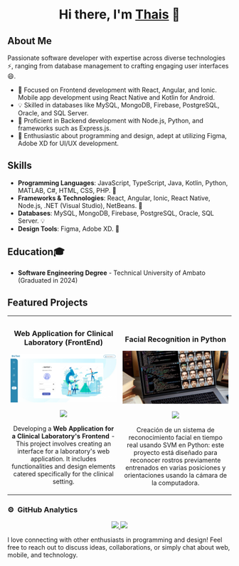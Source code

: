 <!--
**ArmijosThais/ArmijosThais** is a ✨ _special_ ✨ repository because its `README.md` (this file) appears on your GitHub profile.

Here are some ideas to get you started:

- 🔭 I’m currently working on ...
- 🌱 I’m currently learning ...
- 👯 I’m looking to collaborate on ...
- 🤔 I’m looking for help with ...
- 💬 Ask me about ...
- 📫 How to reach me: ...
- 😄 Pronouns: ...
- ⚡ Fun fact: ...

FALTA: PORTADA Y REDES SOCIALES

-->

<div align="center">
<h1 align="center">Hi there, I'm <a href="">Thais</a> 👋</h1>
</div>
<!--<img src="https://i.imgur.com/weNbhGZ.png"> -->


## About Me
Passionate software developer with expertise across diverse technologies ⚡, ranging from database management to crafting engaging user interfaces 😄.

- 🚀 Focused on Frontend development with React, Angular, and Ionic. Mobile app development using React Native and Kotlin for Android.
- 💡 Skilled in databases like MySQL, MongoDB, Firebase, PostgreSQL, Oracle, and SQL Server.
- 🔧 Proficient in Backend development with Node.js, Python, and frameworks such as Express.js.
- 💬 Enthusiastic about programming and design, adept at utilizing Figma, Adobe XD for UI/UX development.

## Skills
- **Programming Languages**: JavaScript, TypeScript, Java, Kotlin, Python, MATLAB, C#, HTML, CSS, PHP. 🚀
- **Frameworks & Technologies**: React, Angular, Ionic, React Native, Node.js, .NET (Visual Studio), NetBeans. 🔧
- **Databases**: MySQL, MongoDB, Firebase, PostgreSQL, Oracle, SQL Server. 💡
- **Design Tools**: Figma, Adobe XD. 🎨

## Education🎓
- **Software Engineering Degree** - Technical University of Ambato (Graduated in 2024) 


## Featured Projects
<table>
<tr>
<td width="50%">
  <h3 align="center">Web Application for Clinical Laboratory (FrontEnd)</h3>
  <div align="center">
    <a href="https://github.com/ArmijosThais/FrontEnd_Web_BioTest" target="_blank"><img src="img/biotest.png" width="400" alt="Basic Android Course"></a>
    <p>
      <a href="https://github.com/ArmijosThais/FrontEnd_Web_BioTest" target="_blank">
        <img src="https://img.shields.io/badge/CODE-ff9?style=for-the-badge&logo=github&logoColor=black">
      </a>
    </p>
    <p>Developing a <strong>Web Application for a Clinical Laboratory's Frontend</strong> - This project involves creating an interface for a laboratory's web application. It includes functionalities and design elements catered specifically for the clinical setting.</p>
  </div>                
</td>

<td width="50%">
  <br>
  <h3 align="center">Facial Recognition in Python</h3>
  <div align="center">
    <a href="https://github.com/ArmijosThais/ReconocimientoFacial" target="_blank"><img src="img/reconocimiento.jpg" width="400" alt="MVVM Architecture Course"></a>
    <br>
    <p>
      <a href="https://github.com/ArmijosThais/ReconocimientoFacial" target="_blank">
        <img src="https://img.shields.io/badge/CODE-80ffaa?style=for-the-badge&logo=github&logoColor=black">
      </a>
    </p>
    <p>Creación de un sistema de reconocimiento facial en tiempo real usando SVM en Python: este proyecto está diseñado para reconocer rostros previamente entrenados en varias posiciones y orientaciones usando la cámara de la computadora. </p>
  </div>   
</td>                                                     
</table>   
</div>

### ⚙️ &nbsp;GitHub Analytics

<p align="center">
<a href="https://github.com/ArmijosThais">
  <img height="180em" src="https://github-readme-stats-eight-theta.vercel.app/api?username=ArmijosThais&show_icons=true&theme=algolia&include_all_commits=true&count_private=true"/>
  <img height="180em" src="https://github-readme-stats-eight-theta.vercel.app/api/top-langs/?username=ArmijosThais&layout=compact&langs_count=8&theme=algolia"/>
</a>
</p>

I love connecting with other enthusiasts in programming and design! Feel free to reach out to discuss ideas, collaborations, or simply chat about web, mobile, and technology.

